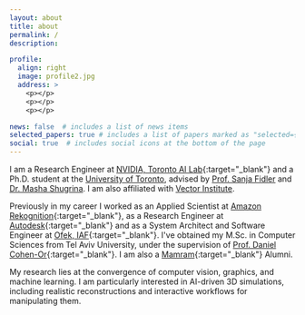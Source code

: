 ```yaml
---
layout: about
title: about
permalink: /
description:

profile:
  align: right
  image: profile2.jpg
  address: >
    <p></p>
    <p></p>
    <p></p>

news: false  # includes a list of news items
selected_papers: true # includes a list of papers marked as "selected={true}"
social: true  # includes social icons at the bottom of the page
---
```


I am a Research Engineer at [NVIDIA, Toronto AI Lab](https://nv-tlabs.github.io/){:target="\_blank"} and a Ph.D. student at the [University of Toronto](https://web.cs.toronto.edu/), advised by [Prof. Sanja Fidler](https://www.cs.utoronto.ca/~fidler/) and [Dr. Masha Shugrina](https://shumash.com/research). I am also affiliated with [Vector Institute](https://vectorinstitute.ai/).

Previously in my career I worked as an Applied Scientist at [Amazon Rekognition](https://aws.amazon.com/rekognition/){:target="\_blank"}, as a Research Engineer at [Autodesk](https://www.autodesk.com/){:target="\_blank"} and as a System Architect and Software Engineer at [Ofek, IAF](https://en.wikipedia.org/wiki/Ofek_unit){:target="\_blank"}. I've obtained my M.Sc. in Computer Sciences from Tel Aviv University, under the supervision of [Prof. Daniel Cohen-Or](https://www.cs.tau.ac.il/~dcor/index.html){:target="\_blank"}. I am also a [Mamram](https://www.mamram.tech/){:target="\_blank"} Alumni.

My research lies at the convergence of computer vision, graphics, and machine learning. I am particularly interested in AI-driven 3D simulations, including realistic reconstructions and interactive workflows for manipulating them.